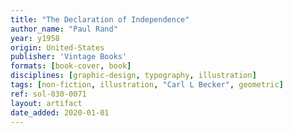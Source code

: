 ```yaml
---
title: "The Declaration of Independence"
author_name: "Paul Rand"
year: y1958
origin: United-States
publisher: 'Vintage Books'
formats: [book-cover, book]
disciplines: [graphic-design, typography, illustration]
tags: [non-fiction, illustration, "Carl L Becker", geometric]
ref: sol-030-0071
layout: artifact
date_added: 2020-01-01
---
```

